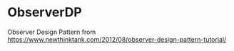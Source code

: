# ObserverDP
Observer Design Pattern from https://www.newthinktank.com/2012/08/observer-design-pattern-tutorial/
